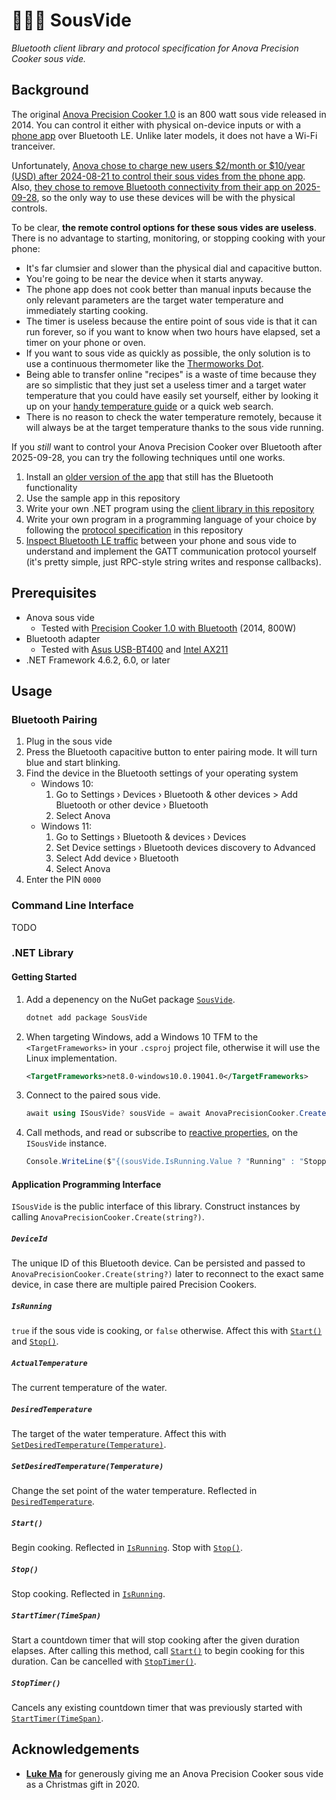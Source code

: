 👨🏻‍🍳 SousVide
===

*Bluetooth client library and protocol specification for Anova Precision Cooker sous vide.*

## Background

The original [Anova Precision Cooker 1.0](https://www.amazon.com/Anova-Culinary-Precision-Bluetooth-Included/dp/B00UKPBXM4/) is an 800 watt sous vide released in 2014. You can control it either with physical on-device inputs or with a [phone app](https://play.google.com/store/apps/details?id=com.anovaculinary.android) over Bluetooth LE. Unlike later models, it does not have a Wi-Fi tranceiver.

Unfortunately, [Anova chose to charge new users $2/month or $10/year (USD) after 2024-08-21 to control their sous vides from the phone app](https://www.theverge.com/2024/8/19/24223878/anova-sous-vide-kitchen-app-subscription). Also, [they chose to remove Bluetooth connectivity from their app on 2025-09-28](https://arstechnica.com/gadgets/2024/08/smart-sous-vide-cooker-to-start-charging-2-month-for-10-year-old-companion-app/), so the only way to use these devices will be with the physical controls.

To be clear, **the remote control options for these sous vides are useless**. There is no advantage to starting, monitoring, or stopping cooking with your phone:
- It's far clumsier and slower than the physical dial and capacitive button.
- You're going to be near the device when it starts anyway.
- The phone app does not cook better than manual inputs because the only relevant parameters are the target water temperature and immediately starting cooking.
- The timer is useless because the entire point of sous vide is that it can run forever, so if you want to know when two hours have elapsed, set a timer on your phone or oven.
- If you want to sous vide as quickly as possible, the only solution is to use a continuous thermometer like the [Thermoworks Dot](https://www.thermoworks.com/dot/).
- Being able to transfer online "recipes" is a waste of time because they are so simplistic that they just set a useless timer and a target water temperature that you could have easily set yourself, either by looking it up on your [handy temperature guide](https://www.thermoworks.com/content/pdf/chef_recommended_temps.pdf) or a quick web search.
- There is no reason to check the water temperature remotely, because it will always be at the target temperature thanks to the sous vide running.

If you *still* want to control your Anova Precision Cooker over Bluetooth after 2025-09-28, you can try the following techniques until one works.
1. Install an [older version of the app](https://apkpure.com/anova-culinary/com.anovaculinary.android/download/3.5.1) that still has the Bluetooth functionality
1. Use the sample app in this repository
1. Write your own .NET program using the [client library in this repository](https://www.nuget.org/packages/SousVide/)
1. Write your own program in a programming language of your choice by following the [protocol specification](https://github.com/Aldaviva/SousVide/wiki/Communication-Protocol) in this repository
1. [Inspect Bluetooth LE traffic](https://github.com/Aldaviva/SousVide/wiki/Bluetooth-Low-Energy-Interception) between your phone and sous vide to understand and implement the GATT communication protocol yourself (it's pretty simple, just RPC-style string writes and response callbacks).

## Prerequisites
- Anova sous vide
    - Tested with [Precision Cooker 1.0 with Bluetooth](https://www.amazon.com/Anova-Culinary-Precision-Bluetooth-Included/dp/B00UKPBXM4/) (2014, 800W)
- Bluetooth adapter
    - Tested with [Asus USB-BT400](https://www.asus.com/us/networking-iot-servers/adapters/all-series/usbbt400/) and [Intel AX211](https://ark.intel.com/content/www/us/en/ark/products/204837/intel-wi-fi-6e-ax211-gig.html)
- .NET Framework 4.6.2, 6.0, or later

## Usage
### Bluetooth Pairing
1. Plug in the sous vide
1. Press the Bluetooth capacitive button to enter pairing mode. It will turn blue and start blinking.
1. Find the device in the Bluetooth settings of your operating system
    - Windows 10:
        1. Go to Settings › Devices › Bluetooth & other devices > Add Bluetooth or other device › Bluetooth
        1. Select Anova
    - Windows 11:
        1. Go to Settings › Bluetooth & devices › Devices
        1. Set Device settings › Bluetooth devices discovery to Advanced
        1. Select Add device › Bluetooth
        1. Select Anova
1. Enter the PIN `0000`

### Command Line Interface
TODO

### .NET Library
#### Getting Started
1. Add a depenency on the NuGet package [`SousVide`](https://www.nuget.org/packages/SousVide/).
    ```sh
    dotnet add package SousVide
    ```
1. When targeting Windows, add a Windows 10 TFM to the `<TargetFrameworks>` in your `.csproj` project file, otherwise it will use the Linux implementation.
    ```xml
    <TargetFrameworks>net8.0-windows10.0.19041.0</TargetFrameworks>
    ```
1. Connect to the paired sous vide.
    ```cs
    await using ISousVide? sousVide = await AnovaPrecisionCooker.Create();
    ```
1. Call methods, and read or subscribe to [reactive properties](https://www.nuget.org/packages/KoKo), on the `ISousVide` instance.
    ```cs
    Console.WriteLine($"{(sousVide.IsRunning.Value ? "Running" : "Stopped")}, desired temperature: {sousVide.DesiredTemperature.Value:N1}");
    ```

#### Application Programming Interface
`ISousVide` is the public interface of this library. Construct instances by calling `AnovaPrecisionCooker.Create(string?)`.

##### `DeviceId`
The unique ID of this Bluetooth device. Can be persisted and passed to `AnovaPrecisionCooker.Create(string?)` later to reconnect to the exact same device, in case there are multiple paired Precision Cookers.

##### `IsRunning`
`true` if the sous vide is cooking, or `false` otherwise. Affect this with [`Start()`](#start) and [`Stop()`](#stop).

##### `ActualTemperature`
The current temperature of the water.

##### `DesiredTemperature`
The target of the water temperature. Affect this with [`SetDesiredTemperature(Temperature)`](#setdesiredtemperaturetemperature).

##### `SetDesiredTemperature(Temperature)`
Change the set point of the water temperature. Reflected in [`DesiredTemperature`](#desiredtemperature).

##### `Start()`
Begin cooking. Reflected in [`IsRunning`](#isrunning). Stop with [`Stop()`](#stop).

##### `Stop()`
Stop cooking. Reflected in [`IsRunning`](#isrunning).

##### `StartTimer(TimeSpan)`
Start a countdown timer that will stop cooking after the given duration elapses. After calling this method, call [`Start()`](#start) to begin cooking for this duration. Can be cancelled with [`StopTimer()`](#stoptimer).

##### `StopTimer()`
Cancels any existing countdown timer that was previously started with [`StartTimer(TimeSpan)`](#starttimertimespan).

## Acknowledgements
- [**Luke Ma**](https://github.com/plluke) for generously giving me an Anova Precision Cooker sous vide as a Christmas gift in 2020.
